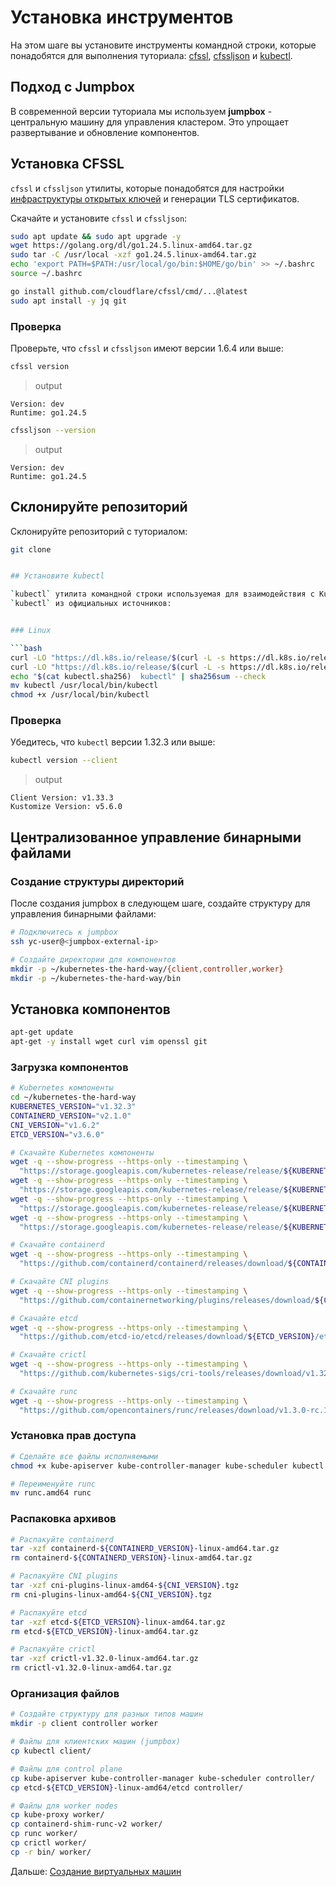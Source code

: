 # Установка инструментов

На этом шаге вы установите инструменты командной строки, которые понадобятся для выполнения туториала: 
[cfssl](https://github.com/cloudflare/cfssl), [cfssljson](https://github.com/cloudflare/cfssl) 
и [kubectl](https://kubernetes.io/docs/tasks/tools/install-kubectl).

## Подход с Jumpbox

В современной версии туториала мы используем **jumpbox** - центральную машину для управления кластером. 
Это упрощает развертывание и обновление компонентов.


## Установка CFSSL
`cfssl` и `cfssljson` утилиты, которые понадобятся для настройки 
[инфраструктуры открытых ключей](https://ru.wikipedia.org/wiki/Инфраструктура_открытых_ключей) и генерации TLS 
сертификатов.

Скачайте и установите `cfssl` и `cfssljson`:

```bash
sudo apt update && sudo apt upgrade -y
wget https://golang.org/dl/go1.24.5.linux-amd64.tar.gz
sudo tar -C /usr/local -xzf go1.24.5.linux-amd64.tar.gz
echo 'export PATH=$PATH:/usr/local/go/bin:$HOME/go/bin' >> ~/.bashrc
source ~/.bashrc

go install github.com/cloudflare/cfssl/cmd/...@latest
sudo apt install -y jq git
```

### Проверка

Проверьте, что `cfssl` и `cfssljson` имеют версии 1.6.4 или выше:

```bash
cfssl version
```

> output

```
Version: dev
Runtime: go1.24.5
```

```bash
cfssljson --version
```
> output
```
Version: dev
Runtime: go1.24.5
```
## Склонируйте репозиторий
Склонируйте репозиторий с туториалом:

```bash
git clone 


## Установите kubectl

`kubectl` утилита командной строки используемая для взаимодействия с Kubernetes API Server. Скачайте и установите
`kubectl` из официальных источников:


### Linux

```bash
curl -LO "https://dl.k8s.io/release/$(curl -L -s https://dl.k8s.io/release/stable.txt)/bin/linux/amd64/kubectl"
curl -LO "https://dl.k8s.io/release/$(curl -L -s https://dl.k8s.io/release/stable.txt)/bin/linux/amd64/kubectl.sha256"
echo "$(cat kubectl.sha256)  kubectl" | sha256sum --check
mv kubectl /usr/local/bin/kubectl
chmod +x /usr/local/bin/kubectl
```

### Проверка

Убедитесь, что `kubectl` версии 1.32.3 или выше:

```bash
kubectl version --client
```

> output

```
Client Version: v1.33.3
Kustomize Version: v5.6.0
```

## Централизованное управление бинарными файлами

### Создание структуры директорий

После создания jumpbox в следующем шаге, создайте структуру для управления бинарными файлами:

```bash
# Подключитесь к jumpbox
ssh yc-user@<jumpbox-external-ip>

# Создайте директории для компонентов
mkdir -p ~/kubernetes-the-hard-way/{client,controller,worker}
mkdir -p ~/kubernetes-the-hard-way/bin
```

## Установка компонентов

```bash
apt-get update
apt-get -y install wget curl vim openssl git
```

### Загрузка компонентов

```bash
# Kubernetes компоненты
cd ~/kubernetes-the-hard-way
KUBERNETES_VERSION="v1.32.3"
CONTAINERD_VERSION="v2.1.0"
CNI_VERSION="v1.6.2"
ETCD_VERSION="v3.6.0"

# Скачайте Kubernetes компоненты
wget -q --show-progress --https-only --timestamping \
  "https://storage.googleapis.com/kubernetes-release/release/${KUBERNETES_VERSION}/bin/linux/amd64/kube-apiserver"
wget -q --show-progress --https-only --timestamping \
  "https://storage.googleapis.com/kubernetes-release/release/${KUBERNETES_VERSION}/bin/linux/amd64/kube-controller-manager"
wget -q --show-progress --https-only --timestamping \
  "https://storage.googleapis.com/kubernetes-release/release/${KUBERNETES_VERSION}/bin/linux/amd64/kube-scheduler"
wget -q --show-progress --https-only --timestamping \
  "https://storage.googleapis.com/kubernetes-release/release/${KUBERNETES_VERSION}/bin/linux/amd64/kubectl"

# Скачайте containerd
wget -q --show-progress --https-only --timestamping \
  "https://github.com/containerd/containerd/releases/download/${CONTAINERD_VERSION}/containerd-${CONTAINERD_VERSION}-linux-amd64.tar.gz"

# Скачайте CNI plugins
wget -q --show-progress --https-only --timestamping \
  "https://github.com/containernetworking/plugins/releases/download/${CNI_VERSION}/cni-plugins-linux-amd64-${CNI_VERSION}.tgz"

# Скачайте etcd
wget -q --show-progress --https-only --timestamping \
  "https://github.com/etcd-io/etcd/releases/download/${ETCD_VERSION}/etcd-${ETCD_VERSION}-linux-amd64.tar.gz"

# Скачайте crictl
wget -q --show-progress --https-only --timestamping \
  "https://github.com/kubernetes-sigs/cri-tools/releases/download/v1.32.0/crictl-v1.32.0-linux-amd64.tar.gz"

# Скачайте runc
wget -q --show-progress --https-only --timestamping \
  "https://github.com/opencontainers/runc/releases/download/v1.3.0-rc.1/runc.amd64"
```

### Установка прав доступа

```bash
# Сделайте все файлы исполняемыми
chmod +x kube-apiserver kube-controller-manager kube-scheduler kubectl runc.amd64

# Переименуйте runc
mv runc.amd64 runc
```

### Распаковка архивов

```bash
# Распакуйте containerd
tar -xzf containerd-${CONTAINERD_VERSION}-linux-amd64.tar.gz
rm containerd-${CONTAINERD_VERSION}-linux-amd64.tar.gz

# Распакуйте CNI plugins
tar -xzf cni-plugins-linux-amd64-${CNI_VERSION}.tgz
rm cni-plugins-linux-amd64-${CNI_VERSION}.tgz

# Распакуйте etcd
tar -xzf etcd-${ETCD_VERSION}-linux-amd64.tar.gz
rm etcd-${ETCD_VERSION}-linux-amd64.tar.gz

# Распакуйте crictl
tar -xzf crictl-v1.32.0-linux-amd64.tar.gz
rm crictl-v1.32.0-linux-amd64.tar.gz
```

### Организация файлов

```bash
# Создайте структуру для разных типов машин
mkdir -p client controller worker

# Файлы для клиентских машин (jumpbox)
cp kubectl client/

# Файлы для control plane
cp kube-apiserver kube-controller-manager kube-scheduler controller/
cp etcd-${ETCD_VERSION}-linux-amd64/etcd controller/

# Файлы для worker nodes
cp kube-proxy worker/
cp containerd-shim-runc-v2 worker/
cp runc worker/
cp crictl worker/
cp -r bin/ worker/
```

Дальше: [Создание виртуальных машин](04-compute-resources.md)
